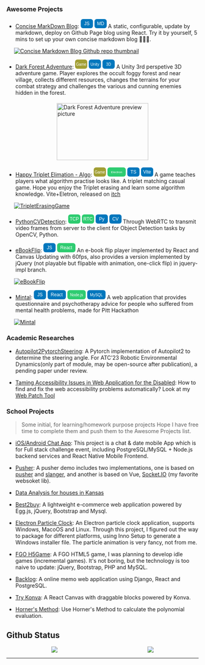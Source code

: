 ### Awesome Projects

- [Concise MarkDown Blog](https://github.com/623059008/ConciseMarkDownBlog): 
  <svg xmlns="http://www.w3.org/2000/svg" width="32" height="24">
    <rect x="0" y="0" rx="6" ry="6" width="32" height="24" fill="#0077BD"/>
    <text x="16" y="12" fill="#fff" font-family="Arial" font-size="12" text-anchor="middle" alignment-baseline="central">JS</text>
  </svg>
  <svg xmlns="http://www.w3.org/2000/svg" width="32" height="24">
    <rect x="0" y="0" rx="6" ry="6" width="32" height="24" fill="#0077BD"/>
    <text x="16" y="12" fill="#fff" font-family="Arial" font-size="12" text-anchor="middle" alignment-baseline="central">MD</text>
  </svg> 
  A static, configurable, update by markdown, deploy on Github Page blog using React. Try it by yourself, 5 mins to set up your own concise markdown blog 🚀🚀🚀.

<a href="https://github.com/623059008/ConciseMarkDownBlog"><img style="margin-left:20px" src="https://github-readme-stats-623059008.vercel.app/api/pin/?username=623059008&repo=ConciseMarkDownBlog" alt="Concise Markdown Blog Github repo thumbnail" /></a>



- [Dark Forest Adventure](https://temepst-666.itch.io/darkforestadventure): 
  <svg xmlns="http://www.w3.org/2000/svg" width="32" height="24">
    <rect x="0" y="0" rx="6" ry="6" width="32" height="24" fill="#A29F34"/>
    <text x="16" y="12" fill="#fff" font-family="Arial" font-size="10" text-anchor="middle" alignment-baseline="central">Game</text>
  </svg>
  <svg xmlns="http://www.w3.org/2000/svg" width="32" height="24">
    <rect x="0" y="0" rx="6" ry="6" width="32" height="24" fill="#0077BD"/>
    <text x="16" y="12" fill="#fff" font-family="Arial" font-size="10" text-anchor="middle" alignment-baseline="central">Unity</text>
  </svg>
  <svg xmlns="http://www.w3.org/2000/svg" width="32" height="24">
    <rect x="0" y="0" rx="6" ry="6" width="32" height="24" fill="#0077BD"/>
    <text x="16" y="12" fill="#fff" font-family="Arial" font-size="10" text-anchor="middle" alignment-baseline="central">3D</text>
  </svg>
  A Unity 3rd perspetive 3D adventure game. Player explores the occult foggy forest and near village, collects different resources, changes the terrains for your combat strategy and challenges the various and cunning enemies hidden in the forest. 

<img src="https://img.itch.zone/aW1hZ2UvMTgzMzgwNS8xMDc2NDAxMy5wbmc=/794x1000/U5dYyt.png" width="240px" height="148.32px" style="margin: 5px;margin-left:calc(50% - 120px);" alt="Dark Forest Adventure preview picture" />

- [Happy Triplet Elimation - Algo](https://github.com/623059008/HappyTripleElimationProgramming):
  <svg xmlns="http://www.w3.org/2000/svg" width="32" height="24">
    <rect x="0" y="0" rx="6" ry="6" width="32" height="24" fill="#A29F34"/>
    <text x="16" y="12" fill="#fff" font-family="Arial" font-size="10" text-anchor="middle" alignment-baseline="central">Game</text>
  </svg>
  <svg xmlns="http://www.w3.org/2000/svg" width="48" height="24">
    <rect x="0" y="0" rx="6" ry="6" width="48" height="24" fill="#2ecc71"/>
    <text x="24" y="12" fill="#fff" font-family="Arial" font-size="8" text-anchor="middle" alignment-baseline="central">Electron</text>
  </svg>
  <svg xmlns="http://www.w3.org/2000/svg" width="32" height="24">
    <rect x="0" y="0" rx="6" ry="6" width="32" height="24" fill="#0077BD"/>
    <text x="16" y="12" fill="#fff" font-family="Arial" font-size="12" text-anchor="middle" alignment-baseline="central">TS</text>
  </svg>
  <svg xmlns="http://www.w3.org/2000/svg" width="32" height="24">
    <rect x="0" y="0" rx="6" ry="6" width="32" height="24" fill="#0077BD"/>
    <text x="16" y="12" fill="#fff" font-family="Arial" font-size="12" text-anchor="middle" alignment-baseline="central">Vite</text>
  </svg>
  A game teaches players what algorithm practise looks like. A triplet matching casual game. Hope you enjoy the Triplet erasing and learn some algorithm knowledge. Vite+Eletron, released on [itch](https://temepst-666.itch.io/happy-triple-elimation-programming-algorithm)

<a href="https://github.com/623059008/HappyTripleElimationProgramming"><img style="margin-left:20px" src="https://github-readme-stats-623059008.vercel.app/api/pin/?username=623059008&repo=HappyTripleElimationProgramming" alt="TripletErasingGame" /></a>

- [PythonCVDetection](https://github.com/623059008/PythonCVDetection): 
  <svg xmlns="http://www.w3.org/2000/svg" width="32" height="24">
    <rect x="0" y="0" rx="6" ry="6" width="32" height="24" fill="#2ecc71"/>
    <text x="16" y="12" fill="#fff" font-family="Arial" font-size="12" text-anchor="middle" alignment-baseline="central">TCP</text>
  </svg>
  <svg xmlns="http://www.w3.org/2000/svg" width="32" height="24">
    <rect x="0" y="0" rx="6" ry="6" width="32" height="24" fill="#2ecc71"/>
    <text x="16" y="12" fill="#fff" font-family="Arial" font-size="12" text-anchor="middle" alignment-baseline="central">RTC</text>
  </svg>
  <svg xmlns="http://www.w3.org/2000/svg" width="32" height="24">
    <rect x="0" y="0" rx="6" ry="6" width="32" height="24" fill="#0077BD"/>
    <text x="16" y="12" fill="#fff" font-family="Arial" font-size="12" text-anchor="middle" alignment-baseline="central">Py</text>
  </svg>
  <svg xmlns="http://www.w3.org/2000/svg" width="32" height="24">
    <rect x="0" y="0" rx="6" ry="6" width="32" height="24" fill="#0077BD"/>
    <text x="16" y="12" fill="#fff" font-family="Arial" font-size="12" text-anchor="middle" alignment-baseline="central">CV</text>
  </svg>
  Through WebRTC to transmit video frames from server to the client for Object Detection tasks by OpenCV, Python.

- [eBookFlip](https://github.com/623059008/ebookflip): 
  <svg xmlns="http://www.w3.org/2000/svg" width="32" height="24">
    <rect x="0" y="0" rx="6" ry="6" width="32" height="24" fill="#0077BD"/>
    <text x="16" y="12" fill="#fff" font-family="Arial" font-size="12" text-anchor="middle" alignment-baseline="central">JS</text>
  </svg>
  <svg xmlns="http://www.w3.org/2000/svg" width="48" height="24">
    <rect x="0" y="0" rx="6" ry="6" width="48" height="24" fill="#2ecc71"/>
    <text x="24" y="12" fill="#fff" font-family="Arial" font-size="12" text-anchor="middle" alignment-baseline="central">React</text>
  </svg>
  An e-book flip player implemented by React and Canvas Updating with 60fps, also provides a version implemented by jQuery (not playable but flipable with animation, one-click flip) in jquery-impl branch.

<a href="https://github.com/623059008/ebookflip"><img style="margin-left:20px" src="https://github-readme-stats-623059008.vercel.app/api/pin/?username=623059008&repo=ebookflip" alt="eBookFlip" /></a>

- [Mintal](https://github.com/623059008/mintal): 
  <svg xmlns="http://www.w3.org/2000/svg" width="32" height="24">
    <rect x="0" y="0" rx="6" ry="6" width="32" height="24" fill="#0077BD"/>
    <text x="16" y="12" fill="#fff" font-family="Arial" font-size="12" text-anchor="middle" alignment-baseline="central">JS</text>
  </svg>
  <svg xmlns="http://www.w3.org/2000/svg" width="48" height="24">
    <rect x="0" y="0" rx="6" ry="6" width="48" height="24" fill="#0077BD"/>
    <text x="24" y="12" fill="#fff" font-family="Arial" font-size="12" text-anchor="middle" alignment-baseline="central">React</text>
  </svg>
  <svg xmlns="http://www.w3.org/2000/svg" width="48" height="24">
    <rect x="0" y="0" rx="6" ry="6" width="48" height="24" fill="#2ecc71"/>
    <text x="24" y="12" fill="#fff" font-family="Arial" font-size="10" text-anchor="middle" alignment-baseline="central">Node.js</text>
  </svg>
  <svg xmlns="http://www.w3.org/2000/svg" width="48" height="24">
    <rect x="0" y="0" rx="6" ry="6" width="48" height="24" fill="#0077BD"/>
    <text x="24" y="12" fill="#fff" font-family="Arial" font-size="10" text-anchor="middle" alignment-baseline="central">MySQL</text>
  </svg>
  A web application that provides questionnaire and psychotherapy advice for people who suffered from mental health problems, made for Pitt Hackathon

<a href="https://github.com/623059008/mintal"><img style="margin-left:20px" src="https://github-readme-stats-623059008.vercel.app/api/pin/?username=623059008&repo=mintal" alt="Mintal" /></a>

### Academic Researches

- [Autopilot2PytorchSteering](https://github.com/623059008/Autopilot2PytorchSteering): A Pytorch implementation of Autopilot2 to determine the steering angle. For ATC’23 Robotic Environmental Dynamics(only part of module, may be open-source after publication), a pending paper under review.

- [Taming Accessibility Issues in Web Application for the Disabled](https://drive.google.com/file/d/1OeUMlKKRzQRxBwwlv_h6faJBbqWykii8/view?usp=sharing): How to find and fix the web accessibility problems automatically? Look at my [Web Patch Tool](https://github.com/623059008/ApplyPatchOnWeb)



### School Projects

> Some initial, for learning/homework purpose projects
> Hope I have free time to complete them and push them to the Awesome Projects list.

- [iOS/Android Chat App](https://github.com/623059008/sayHi):
  This project is a chat & date mobile App which is for Full stack challenge event, including PostgreSQL/MySQL + Node.js backend services and React Native Mobile Frontend.

- [Pusher](https://github.com/623059008/PusherDemo): A pusher demo includes two implementations, one is based on [pusher](https://github.com/pusher/pusher-js) and [slanger](https://github.com/stevegraham/slanger), and another is based on Vue, [Socket.IO](https://socket.io/) (my favorite websoket lib).

- [Data Analysis for houses in Kansas](https://github.com/623059008/InfoVizProject)

- [Best2buy](https://github.com/623059008/Best2Buy): A lightweight e-commerce web application powered by Egg.js, jQuery, Bootstrap and Mysql.

- [Electron Particle Clock](https://github.com/623059008/ElectronParticleClock): An Electron particle clock application, supports Windows, MacoOS and Linux. Through this project, I figured out the way to package for different platforms, using Inno Setup to generate a Windows installer file. The particle animation is very fancy, not from me.

- [FGO H5Game](https://github.com/623059008/FateGrend0rder): A FGO HTML5 game, I was planning to develop idle games (incremental games). It's not boring, but the technology is too naive to update: jQuery, Bootstrap, PHP and MySQL.

<!-- <a href="https://github.com/623059008/FateGrend0rder"><img style="margin-left:20px" src="https://github-readme-stats-623059008.vercel.app/api/pin/?username=623059008&repo=FateGrend0rder" alt="FGO H5Game" /></a> -->

- [Backlog](https://github.com/623059008/Backlog): A online memo web application using Django, React and PostgreSQL.

- [Try Konva](https://github.com/623059008/KonvaExample): A React Canvas with draggable blocks powered by Konva.

- [Horner's Method](https://github.com/623059008/Horner-s-Method/blob/master/Polynomials.html): Use Horner's Method to calculate the polynomial evaluation.

## Github Status
<div style="display:flex;flex-direction:row;justify-content:space-around;">
<a href="https://github.com/623059008">
  <img src="https://github-readme-stats-623059008.vercel.app/api?username=623059008" />
</a>
<a href="https://github.com/623059008">
  <img src="https://github-readme-stats-623059008.vercel.app/api/top-langs/?username=623059008&layout=compact" />
</a>
</div>

---------------
